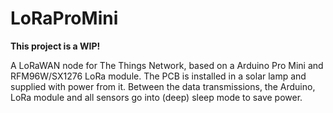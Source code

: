 # LoRaProMini

**This project is a WIP!**

A LoRaWAN node for The Things Network, based on a Arduino Pro Mini and RFM96W/SX1276 LoRa module. The PCB is installed in a solar lamp and supplied with power from it. Between the data transmissions, the Arduino, LoRa module and all sensors go into (deep) sleep mode to save power.
